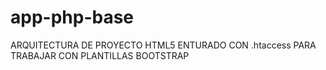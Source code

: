# app-php-base
ARQUITECTURA DE PROYECTO HTML5 ENTURADO CON .htaccess PARA TRABAJAR CON PLANTILLAS BOOTSTRAP 
